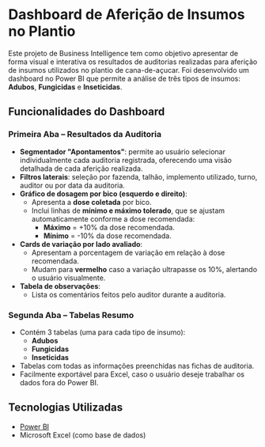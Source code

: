 #  Dashboard de Aferição de Insumos no Plantio

Este projeto de Business Intelligence tem como objetivo apresentar de forma visual e interativa os resultados de auditorias realizadas para aferição de insumos utilizados no plantio de cana-de-açucar. Foi desenvolvido um dashboard no Power BI que permite a análise de três tipos de insumos: **Adubos**, **Fungicidas** e **Inseticidas**.

##  Funcionalidades do Dashboard

###  Primeira Aba – Resultados da Auditoria

- **Segmentador "Apontamentos"**: permite ao usuário selecionar individualmente cada auditoria registrada, oferecendo uma visão detalhada de cada aferição realizada.
- **Filtros laterais**: seleção por fazenda, talhão, implemento utilizado, turno, auditor ou por data da auditoria.
- **Gráfico de dosagem por bico (esquerdo e direito)**:
  - Apresenta a **dose coletada** por bico.
  - Inclui linhas de **mínimo e máximo tolerado**, que se ajustam automaticamente conforme a dose recomendada:
    - **Máximo** = +10% da dose recomendada.
    - **Mínimo** = -10% da dose recomendada.
- **Cards de variação por lado avaliado**:
  - Apresentam a porcentagem de variação em relação à dose recomendada.
  - Mudam para **vermelho** caso a variação ultrapasse os 10%, alertando o usuário visualmente.
- **Tabela de observações**:
  - Lista os comentários feitos pelo auditor durante a auditoria.

###  Segunda Aba – Tabelas Resumo

- Contém 3 tabelas (uma para cada tipo de insumo):
  - **Adubos**
  - **Fungicidas**
  - **Inseticidas**
- Tabelas com todas as informações preenchidas nas fichas de auditoria.
- Facilmente exportável para Excel, caso o usuário deseje trabalhar os dados fora do Power BI.

##  Tecnologias Utilizadas

- [Power BI](https://powerbi.microsoft.com/)
- Microsoft Excel (como base de dados)

